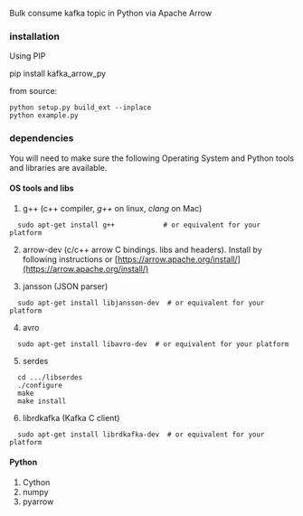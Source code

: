 Bulk consume kafka topic in Python via Apache Arrow

### installation
Using PIP

pip install kafka_arrow_py

from source:

```
python setup.py build_ext --inplace
python example.py
```

### dependencies

You will need to make sure the following Operating System and Python tools and libraries are available. 

#### OS tools and libs
1. g++ (c++ compiler, _g++_ on linux, _clang_ on Mac)

```
  sudo apt-get install g++            # or equivalent for your platform
```

2. arrow-dev (c/c++ arrow C bindings. libs and headers).
Install by following instructions or [https://arrow.apache.org/install/](https://arrow.apache.org/install/)

3. jansson (JSON parser)
```
  sudo apt-get install libjansson-dev  # or equivalent for your platform
```

4. avro 
```
  sudo apt-get install libavro-dev  # or equivalent for your platform
```

5. serdes
```
  cd .../libserdes
  ./configure
  make
  make install
```

6. librdkafka (Kafka C client)
```
  sudo apt-get install librdkafka-dev  # or equivalent for your platform
```


#### Python
1. Cython
2. numpy
3. pyarrow
